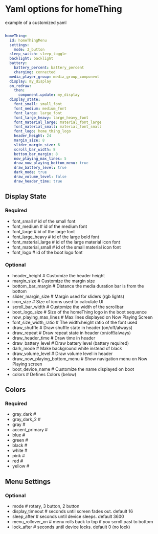 # Yaml options for homeThing

example of a customized yaml
```yaml

homeThing:
  id: homeThingMenu
  settings:
    mode: 3_button
  sleep_switch: sleep_toggle
  backlight: backlight
  battery:
    battery_percent: battery_percent
    charging: connected
  media_player_group: media_group_component
  display: my_display
  on_redraw:
    then:
      component.update: my_display
  display_state:
    font_small: small_font
    font_medium: medium_font
    font_large: large_font
    font_large_heavy: large_heavy_font
    font_material_large: material_font_large
    font_material_small: material_font_small
    font_logo: home_thing_logo
    header_height: 24
    margin_size: 8
    slider_margin_size: 6
    scroll_bar_width: 8
    bottom_bar_margin: 8
    now_playing_max_lines: 5
    draw_now_playing_bottom_menu: true
    draw_battery_level: true
    dark_mode: true
    draw_volume_level: false
    draw_header_time: true
```

## Display State
### Required
- font_small # id of the small font
- font_medium    # id of the medium font
- font_large # id of the large font
- font_large_heavy   # id of the large bold font
- font_material_large    # id of the large material icon font
- font_material_small    # id of the small material icon font
- font_logo  # id of the boot logo font

### Optional
- header_height  # Customize the header height
- margin_size    # Customize the margin size
- bottom_bar_margin  # Distance the media duration bar is from the bottom
- slider_margin_size # Margin used for sliders (rgb lights)
- icon_size  # Size of icons used to calculate UI
- scroll_bar_width   # Customize the width of the scrollbar
- boot_logo_size # Size of the homeThing logo in the boot sequence
- now_playing_max_lines  # Max lines displayed on Now Playing Screen
- font_size_width_ratio  # The width:height ratio of the font used
- draw_shuffle   # Draw shuffle state in header (on/off/always)
- draw_repeat    # Draw repeat state in header (on/off/always)
- draw_header_time   # Draw time in header
- draw_battery_level # Draw battery level (battery required)
- dark_mode  # Make background white instead of black
- draw_volume_level  # Draw volume level in header
- draw_now_playing_bottom_menu   # Show navigation menu on Now Playing screen
- boot_device_name   # Customize the name displayed on boot
- colors # Defines Colors (below)

## Colors
### Required
- gray_dark  # 
- gray_dark_2    # 
- gray   # 
- accent_primary # 
- blue   # 
- green  # 
- black  # 
- white  # 
- pink   # 
- red    # 
- yellow # 

## Menu Settings
### Optional
- mode   # rotary, 3 button, 2 button
- display_timeout # seconds until screen fades out. default 16
- sleep_after # seconds until device sleeps. default 3600
- menu_rollover_on # menu rolls back to top if you scroll past to bottom
- lock_after # seconds until device locks. default 0 (no lock)
